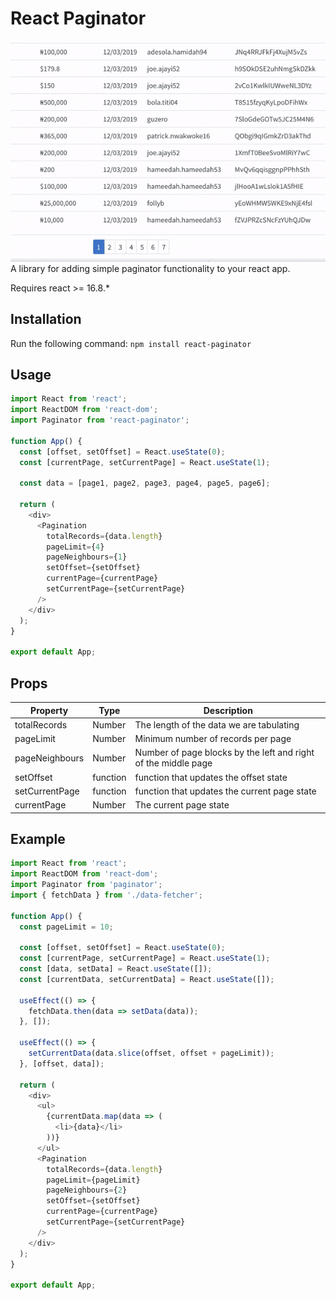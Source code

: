 # React Paginator

![demo](./animate.gif)
A library for adding simple paginator functionality to your react app.

Requires react >= 16.8.\*

## Installation

Run the following command:
`npm install react-paginator`

## Usage

```javascript
import React from 'react';
import ReactDOM from 'react-dom';
import Paginator from 'react-paginator';

function App() {
  const [offset, setOffset] = React.useState(0);
  const [currentPage, setCurrentPage] = React.useState(1);

  const data = [page1, page2, page3, page4, page5, page6];

  return (
    <div>
      <Pagination
        totalRecords={data.length}
        pageLimit={4}
        pageNeighbours={1}
        setOffset={setOffset}
        currentPage={currentPage}
        setCurrentPage={setCurrentPage}
      />
    </div>
  );
}

export default App;
```

## Props

| Property       | Type     | Description                                                    |
| -------------- | -------- | -------------------------------------------------------------- |
| totalRecords   | Number   | The length of the data we are tabulating                       |
| pageLimit      | Number   | Minimum number of records per page                             |
| pageNeighbours | Number   | Number of page blocks by the left and right of the middle page |
| setOffset      | function | function that updates the offset state                         |
| setCurrentPage | function | function that updates the current page state                   |
| currentPage    | Number   | The current page state                                         |

## Example

```javascript
import React from 'react';
import ReactDOM from 'react-dom';
import Paginator from 'paginator';
import { fetchData } from './data-fetcher';

function App() {
  const pageLimit = 10;

  const [offset, setOffset] = React.useState(0);
  const [currentPage, setCurrentPage] = React.useState(1);
  const [data, setData] = React.useState([]);
  const [currentData, setCurrentData] = React.useState([]);

  useEffect(() => {
    fetchData.then(data => setData(data));
  }, []);

  useEffect(() => {
    setCurrentData(data.slice(offset, offset + pageLimit));
  }, [offset, data]);

  return (
    <div>
      <ul>
        {currentData.map(data => (
          <li>{data}</li>
        ))}
      </ul>
      <Pagination
        totalRecords={data.length}
        pageLimit={pageLimit}
        pageNeighbours={2}
        setOffset={setOffset}
        currentPage={currentPage}
        setCurrentPage={setCurrentPage}
      />
    </div>
  );
}

export default App;
```
